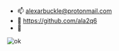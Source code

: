 - 📫 alexarbuckle@protonmail.com
- 🏫 https://github.com/ala2q6
- 📖 

![[ok](www.google.com)](https://user-images.githubusercontent.com/84994842/132991278-e330039e-15c2-45d6-8493-c0e88bbd530c.png)
